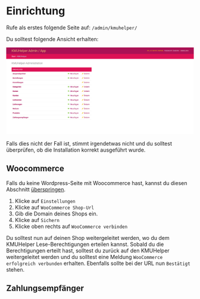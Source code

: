 # Einrichtung

Rufe als erstes folgende Seite auf: `/admin/kmuhelper/`

Du solltest folgende Ansicht erhalten:

![KMUHelper Admin - Home](../assets/images/screenshots/admin_home.png)

Falls dies nicht der Fall ist, stimmt irgendetwas nicht und du solltest überprüfen, ob die Installation korrekt ausgeführt wurde.

## Woocommerce

Falls du keine Wordpress-Seite mit Woocommerce hast, kannst du diesen Abschnitt [überspringen](Zahlungsempfänger#).

1.  Klicke auf `Einstellungen`
2.  Klicke auf `WooCommerce Shop-Url`
3.  Gib die Domain deines Shops ein.
4.  Klicke auf `Sichern`
5.  Klicke oben rechts auf `WooCommerce verbinden`

Du solltest nun auf deinen Shop weitergeleitet werden, wo du dem KMUHelper Lese-Berechtigungen erteilen kannst. Sobald du die Berechtigungen erteilt hast, solltest du zurück auf den KMUHelper weitergeleitet werden und du solltest eine Meldung `WooCommerce erfolgreich verbunden` erhalten. Ebenfalls sollte bei der URL nun `Bestätigt` stehen.

## Zahlungsempfänger
